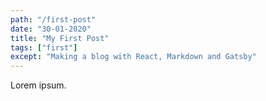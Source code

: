 ```yaml
---
path: "/first-post"
date: "30-01-2020"
title: "My First Post"
tags: ["first"]
except: "Making a blog with React, Markdown and Gatsby"
---
```


Lorem ipsum.
